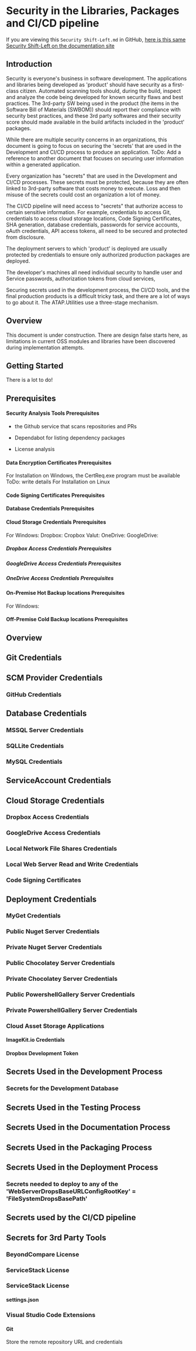 
# Security in the Libraries, Packages and CI/CD pipeline

If you are viewing this `Security Shift-Left.md` in GitHub, [here is this same Security Shift-Left on the documentation site]()

## <a id="Introduction" />Introduction

Security is everyone's business in software development. The applications and libraries being developed as 'product' should have security as a first-class citizen. Automated scanning tools should, during the build, inspect and analyze the code being developed for known security flaws and best practices. The 3rd-party SW being used in the product (the items in the Software Bill of Materials (SWBOM)) should report their compliance with security best practices, and these 3rd party softwares and their security score should made available in the build artifacts included in the 'product' packages.

While there are multiple security concerns in an organizations, this document is going to focus on securing the 'secrets' that are used in the Development and CI/CD process to produce an application. ToDo: Add a reference to another document that focuses on securing user information within a generated application.

Every organization has "secrets" that are used in the Development and CI/CD processes. These secrets must be protected, because they are often linked to 3rd-party software that costs money to execute. Loss and then misuse of the secrets could cost an organization a lot of money.

The CI/CD pipeline will need access to "secrets" that authorize access to certain sensitive information. For example, credentials to access Git, credentials to access cloud storage locations, Code Signing Certificates, SHA generation, database credentials, passwords for service accounts, oAuth credentials, API access tokens, all need to be secured and protected from disclosure.

The deployment servers to which 'product' is deployed are usually protected by credentials to ensure only authorized production packages are deployed.

The developer's machines all need individual security to handle user and Service passwords, authorization tokens from cloud services,

Securing secrets used in the development process, the CI/CD tools, and the final production products is a difficult tricky task, and there are a lot of ways to go about it. The ATAP.Utilities use a three-stage mechanism.

## <a id="Overview" />Overview

This document is under construction. There are design false starts here, as limitations in current OSS modules and libraries have been discovered during implementation attempts.




## <a id="GettingStarted" />Getting Started

There is a lot to do!

## <a id="Prerequisites" />Prerequisites



#### Security Analysis Tools Prerequisites

* the Github service that scans repositories and PRs

* Dependabot for listing dependency packages

* License analysis

#### Data Encryption Certificates Prerequisites
For Installation on Windows, the CertReq.exe program must be available
ToDo: write details For Installation on Linux
#### Code Signing Certificates Prerequisites

#### Database Credentials Prerequisites

#### Cloud Storage Credentials Prerequisites
For Windows:
    Dropbox:
    Cropbox Valut:
    OneDrive:
    GoogleDrive:

##### Dropbox Access Credentials Prerequisites

##### GoogleDrive Access Credentials Prerequisites

##### OneDrive Access Credentials Prerequisites

#### On-Premise Hot Backup locations Prerequisites
For Windows:

#### Off-Premise Cold Backup locations Prerequisites

## Overview

## Git Credentials

## SCM Provider Credentials

### GitHub Credentials

## Database Credentials

### MSSQL Server Credentials

### SQLLite Credentials

### MySQL Credentials

## ServiceAccount Credentials

## Cloud Storage Credentials

### Dropbox Access Credentials

### GoogleDrive  Access Credentials

### Local Network File Shares Credentials

### Local Web Server Read and Write Credentials

### Code Signing Certificates

## Deployment Credentials

### MyGet Credentials

### Public Nuget Server Credentials

### Private Nuget Server Credentials

### Public Chocolatey Server Credentials

### Private Chocolatey Server Credentials

### Public PowershellGallery Server Credentials

### Private PowershellGallery Server Credentials

### Cloud Asset Storage Applications

#### ImageKit.io Credentials

#### Dropbox Development Token

## Secrets Used in the Development Process

### Secrets for the Development Database

## Secrets Used in the Testing Process

## Secrets Used in the Documentation Process

## Secrets Used in the Packaging Process

## Secrets Used in the Deployment Process

### Secrets needed to deploy to any of the   'WebServerDropsBaseURLConfigRootKey' = 'FileSystemDropsBasePath'

## Secrets used by the CI/CD pipeline

## Secrets for 3rd Party Tools

### BeyondCompare License

### ServiceStack License

### ServiceStack License

#### settings.json

### Visual Studio Code Extensions

#### Git

Store the remote repository URL and credentials

